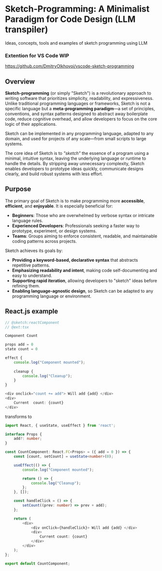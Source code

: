 # Sketch-Programming: A Minimalist Paradigm for Code Design (LLM transpiler)
Ideas, concepts, tools and examples of sketch programming using LLM

### Extention for VS Code WIP
https://github.com/DmitryOlkhovoi/vscode-sketch-programming

## Overview

**Sketch-programming** (or simply "Sketch") is a revolutionary approach to writing software that prioritizes simplicity, readability, and expressiveness. Unlike traditional programming languages or frameworks, Sketch is not a specific language but a **meta-programming paradigm**—a set of principles, conventions, and syntax patterns designed to abstract away boilerplate code, reduce cognitive overhead, and allow developers to focus on the core logic of their applications.

Sketch can be implemented in any programming language, adapted to any domain, and used for projects of any scale—from small scripts to large systems.

The core idea of Sketch is to *"sketch"* the essence of a program using a minimal, intuitive syntax, leaving the underlying language or runtime to handle the details. By stripping away unnecessary complexity, Sketch enables developers to prototype ideas quickly, communicate designs clearly, and build robust systems with less effort.

## Purpose

The primary goal of Sketch is to make programming more **accessible**, **efficient**, and **enjoyable**. It is especially beneficial for:

- **Beginners**: Those who are overwhelmed by verbose syntax or intricate language rules.
- **Experienced Developers**: Professionals seeking a faster way to prototype, experiment, or design systems.
- **Teams**: Groups aiming to enforce consistent, readable, and maintainable coding patterns across projects.

Sketch achieves its goals by:

- **Providing a keyword-based, declarative syntax** that abstracts repetitive patterns.
- **Emphasizing readability and intent**, making code self-documenting and easy to understand.
- **Supporting rapid iteration**, allowing developers to "sketch" ideas before refining them.
- **Enabling language-agnostic design**, so Sketch can be adapted to any programming language or environment.

## React.js example

```javascript
// @sketch:reactComponent
// @ext:tsx

Component Count

props add = 0
state count = 0

effect {
    console.log("Component mounted");
    
    cleanup {
        console.log("Cleanup");
    }
}

<div onclick="count += add"> Will add {add} </div>
<div>
    Current  count: {count}
</div>
```

transforms to

```typescript
import React, { useState, useEffect } from 'react';

interface Props {
    add?: number;
}

const CountComponent: React.FC<Props> = ({ add = 0 }) => {
    const [count, setCount] = useState<number>(0);

    useEffect(() => {
        console.log("Component mounted");

        return () => {
            console.log("Cleanup");
        };
    }, []);

    const handleClick = () => {
        setCount((prev: number) => prev + add);
    };

    return (
        <div>
            <div onClick={handleClick}> Will add {add} </div>
            <div>
                Current count: {count}
            </div>
        </div>
    );
};

export default CountComponent;
```
